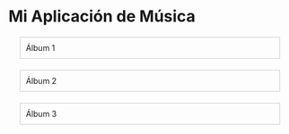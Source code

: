 <!DOCTYPE html>
<html>
<head>
  <title>Aplicación de Música</title>
  <style>
    .album {
      margin: 20px;
      border: 1px solid #ccc;
      padding: 10px;
      cursor: pointer;
    }

    .album-title {
      font-weight: bold;
    }

    .songs {
      display: none;
      margin-left: 20px;
    }

    .song {
      margin-bottom: 5px;
    }

    .song-title {
      display: inline-block;
      width: 200px; /* Ajusta el ancho según sea necesario */
    }

    .song-image {
      width: 50px; /* Ajusta el ancho según sea necesario */
      height: 50px; /* Ajusta la altura según sea necesario */
      display: inline-block;
      margin-right: 10px;
    }
  </style>
</head>
<body>

  <h1>Mi Aplicación de Música</h1>

  <div class="album" onclick="showSongs('album1')">
    <div class="album-title">Álbum 1</div>
  </div>

  <div class="songs" id="album1">
    <div class="song">
      <img class="song-image" src="cancion1.jpg" alt="Canción 1">
      <div class="song-title">Canción 1</div>
      <audio controls>
        <source src="cancion1.mp3" type="audio/mpeg">
        Tu navegador no admite la reproducción de audio.
      </audio>
    </div>
    <div class="song">
      <img class="song-image" src="cancion2.jpg" alt="Canción 2">
      <div class="song-title">Canción 2</div>
      <audio controls>
        <source src="cancion2.mp3" type="audio/mpeg">
        Tu navegador no admite la reproducción de audio.
      </audio>
    </div>
  </div>

  <div class="album" onclick="showSongs('album2')">
    <div class="album-title">Álbum 2</div>
  </div>

  <div class="songs" id="album2">
    <div class="song">
      <img class="song-image" src="cancion3.jpg" alt="Canción 3">
      <div class="song-title">Canción 3</div>
      <audio controls>
        <source src="cancion3.mp3" type="audio/mpeg">
        Tu navegador no admite la reproducción de audio.
      </audio>
    </div>
    <div class="song">
      <img class="song-image" src="cancion4.jpg" alt="Canción 4">
      <div class="song-title">Canción 4</div>
      <audio controls>
        <source src="cancion4.mp3" type="audio/mpeg">
        Tu navegador no admite la reproducción de audio.
      </audio>
    </div>
  </div>

  <div class="album" onclick="showSongs('album3')">
    <div class="album-title">Álbum 3</div>
  </div>

  <div class="songs" id="album3">
    <div class="song">
      <img class="song-image" src="cancion5.jpg" alt="Canción 5">
      <div class="song-title">Canción 5</div>
      <audio controls>
        <source src="cancion5.mp3" type="audio/mpeg">
        Tu navegador no admite la reproducción de audio.
      </audio>
    </div>
    <div class="song">
      <img class="song-image" src="cancion6.jpg" alt="Canción 6">
      <div class="song-title">Canción 6</div>
      <audio controls>
        <source src="cancion6.mp3" type="audio/mpeg">
        Tu navegador no admite la reproducción de audio.
      </audio>
    </div>
  </div>

  <script>
    function showSongs(albumId) {
      var songs = document.getElementById(albumId);
      songs.style.display = songs.style.display === 'none' ? 'block' : 'none';
    }
  </script>

</body>
</html>

